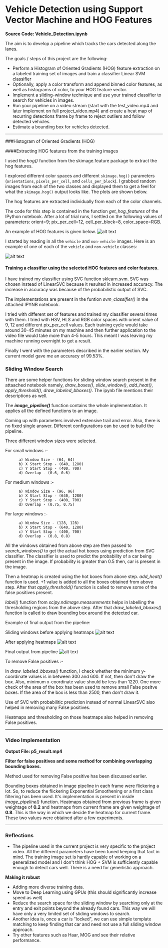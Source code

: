 # Vehicle Detection using Support Vector Machine and HOG Features

**Source Code: Vehicle_Detection.ipynb**

The aim is to develop a pipeline which tracks the cars detected along the lanes.

The goals / steps of this project are the following:

* Perform a Histogram of Oriented Gradients (HOG) feature extraction on a labeled training set of images and train a classifier Linear SVM classifier
* Optionally, apply a color transform and append binned color features, as well as histograms of color, to your HOG feature vector. 
* Implement a sliding-window technique and use your trained classifier to search for vehicles in images.
* Run your pipeline on a video stream (start with the test_video.mp4 and later implement on full project_video.mp4) and create a heat map of recurring detections frame by frame to reject outliers and follow detected vehicles.
* Estimate a bounding box for vehicles detected.

[//]: # (Image References)
[image1]: examples/car_not_car.png
[image2]: examples/HOG_example.jpg
[image3]: examples/sliding_windows.jpg
[image4]: examples/output_bboxes.png
[image5]: examples/heatmap.jpg
[image8]: examples/hog_images_nocar.png

---

###Histogram of Oriented Gradients (HOG)

####Extracting HOG features from the training images

I used the *hog()* function from the skimage.feature package to extract the hog features. 

I explored different color spaces and different `skimage.hog()` parameters (`orientations`, `pixels_per_cell`, and `cells_per_block`).  I grabbed random images from each of the two classes and displayed them to get a feel for what the `skimage.hog()` output looks like. The plots are shown below.

The hog features are extracted individually from each of the color channels.

The code for this step is contained in the function *get_hog_features* of the IPython notebook. After a lot of trial runs, I settled on the following values of parameters: orient=9; pix_per_cell=12, cell_per_block=8, color_space=RGB.

An example of HOG features is given below.
![alt text][image2]


I started by reading in all the `vehicle` and `non-vehicle` images.  Here is an example of one of each of the `vehicle` and `non-vehicle` classes:

![alt text][image1]

#### Training a classifier using the selected HOG features and color features.

I have trained my classifier using SVC function sklearn.svm. SVC was chosen instead of LinearSVC because it resulted in increased accuracy. The increase in accuracy was because of the probabilistic output of SVC.

The implementations are present in the funtion *svm_classifier()* in the attached IPYNB notebook.
 
I tried with different set of features and trained my classifier several times with them. I tried with HSV, HLS and RGB color spaces with orient value of 9, 12 and different pix_per_cell values. Each training cycle would take around 30-45 minutes on my machine and then further application to the video file would take more than 4-5 hours. This meant I was leaving my machine running overnight to get a result.

Finally I went with the parameters described in the earlier section. My current model gave me an accuracy of 99.53%.

### Sliding Window Search

There are some helper functions for sliding window search present in the attaached notebook namely, *draw_boxes()*, *slide_window()*, *add_heat()*, *apply_threshold()*, *draw_labeled_bboxes()*. The ipynb file mentions their descriptions as well.
  
The ***image_pipeline()*** function contains the whole implementation. It applies all the defined functions to an image.
  
Coming up with parameters involved extensive trail and error. Also, there is no fixed single answer. Different configurations can be used to build the pipeline.

Three different window sizes were selected. 
      
For small windows :-
     
          a) Window Size - (64, 64)
          b) X Start Stop - (640, 1280)
          c) Y Start Stop - (400, 700)
          d) Overlap - (0.6, 0.6)
          
For medium windows :-
     
          a) Window Size - (96, 96)
          b) X Start Stop - (640, 1280)
          c) Y Start Stop - (400, 700)
          d) Overlap - (0.75, 0.75)
          
For large windows :-
     
          a) Window Size - (128, 128)
          b) X Start Stop - (640, 1280)
          c) Y Start Stop - (400, 700)
          d) Overlap - (0.8, 0.8)
          
All the windows obtained from above step are then passed to *search_windows()* to get the actual hot boxes using prediction from SVC classifier. The classifier is used to predict the probability of a car being present in the image. If probability is greater than 0.5 then, car is present in the image.
  
Then a heatmap is created using the hot boxes from above step. *add_heat()* function is used. +1 value is added to all the boxes obtained from above step. After that *apply_threshold()* function is called to remove some of the false positives present.
  
*label()* function from *scipy.ndimage.measurements* helps in labelling the thresholding regions from the above step. After that *draw_labeled_bboxes()* function is called to draw bounding box around the detected car.
 
Example of final output from the pipeline:

Sliding windows before applying heatmaps
![alt text][image3]

After applying heatmaps
![alt text][image5]

Final output from pipeline
![alt text][image4]

To remove False positives :-

In *draw_labeled_bboxes()* function, I check whether the minimum y-coordinate values is in between 300 and 600. If not, then don't draw the box. Also, minimum x-coordinate value should be less than 1220. One more check of the area of the box has been used to remove small False positve boxes. If the area of the box is less than 2500, then don't draw it.

Use of SVC with probabilitic prediction instead of normal LinearSVC also helped in removing many False positives. 

Heatmaps and thresholding on those heatmaps also helped in removing False positives.

---

### Video Implementation

**Output File: p5_result.mp4**


**Filter for false positives and some method for combining overlapping bounding boxes.**

Method used for removing False positive has been discussed earlier.

Bounding boxes obtained in image pipeline in each frame were flickering a lot. So, to reduce the flickering Exponential Smoothening  or a first class filtering has been used. It's implementation is present in inside *image_pipeline()* function. Heatmaps obtained from previous frame is given weightage of **0.2** and heatmaps from current frame are given weightage of **0.8**. This is the way in which we decide the heatmap for current frame. These two values were obtained after a few experiments.


---

### Reflections

- The pipeline used in the current project is very specific to the project video. All the different parameters have been tuned keeping that fact in mind. The training image set is hardly capable of working on a generalized model and I don't think HOG + SVM is sufficiently capable enough to detect cars well. There is a need for generlistic approach.


**Making it robust**

- Adding more diverse training data.
- Move to Deep Learning using GPUs (this should significantly increase speed as well)
- Reduce the search space for the sliding window by searching only at the entry and exit points beyond the already found cars. This way we will have only a very limited set of sliding windows to search.
- Another idea is, once a car is "locked", we can use simple template matching to keep finding that car and need not use a full sliding window approach.
- Try other features such as Haar, MOG and see their relative performance.
